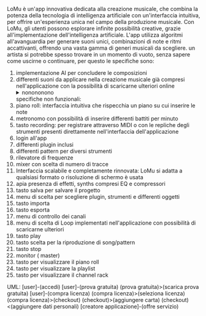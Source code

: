 LoMu è un'app innovativa dedicata alla creazione musicale, che combina la potenza della tecnologia di intelligenza artificiale con un'interfaccia intuitiva, per offrire un'esperienza unica nel campo della produzione musicale.
Con LoMu, gli utenti possono esplorare infinite possibilità creative, grazie all'implementazione dell'intelligenza artificiale. L'app utilizza algoritmi all'avanguardia per generare suoni unici, combinazioni di note e ritmi accattivanti, offrendo una vasta gamma di generi musicali da scegliere.
un artista si potrebbe spesso trovare in un momento di vuoto, senza sapere come uscirne o continuare, per questo 
le specifiche sono: 
1. implementazione AI per concludere le composizioni 
2. differenti suoni da applicare nella creazione musicale già compresi nell'applicazione con la possibilità di scaricarne ulteriori online
   <details>
      <summary> nonononono  </summary>
      <p> - non mi fermo qui </p>
   </details>
   specifiche non funzionali:
1. piano roll: interfaccia intuitiva che rispecchia un piano su cui inserire le note 
2. metronomo con possibilità di inserire differenti battiti per minuto 
3. tasto recording: per registrare attraverso MIDI o con le repliche degli strumenti presenti direttamente nell'interfaccia dell'applicazione 
4. login all'app 
5. differenti plugin inclusi
6. differenti pattern per diversi strumenti
7. rilevatore di frequenze
8. mixer con scelta di numero di tracce 
9. Interfaccia scalabile e completamente rinnovata: LoMu si adatta a qualsiasi formato o risoluzione di schermo è usata
10. apia presenza di effetti, synths compresi EQ e compressori
11. tasto salva per salvare il progetto
12. menu di scelta per scegliere plugin, strumenti e differenti oggetti
13. tasto importa
14. tasto esporta 
15. menu di controllo dei canali
16. menu di scelta di Loop implementati nell'applicazione con possibilità di scaricarne ulteriori
17. tasto play
18. tasto scelta per la riproduzione di song/pattern 
19. tasto stop
20. monitor ( master)
21. tasto per visualizzare il piano roll
22. tasto per visualizzare la playlist
23. tasto per visualizzare il channel rack
   
UML:
[user]-(accedi) 
[user]-(prova gratuita) 
(prova gratuita)>(scarica prova gratuita) 
[user]-(compra licenza) 
(compra licenza)>(seleziona licenza) 
(compra licenza)>(checkout)
(checkout)>(aggiungere carta)
(checkout)<(aggiungere dati personali) 
[creatore applicazione]-(offre servizio)
